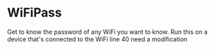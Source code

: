 # WiFiPass
Get to know the password of any WiFi you want to know. Run this on a device that's connected to the WiFi
line 40 need a modification
